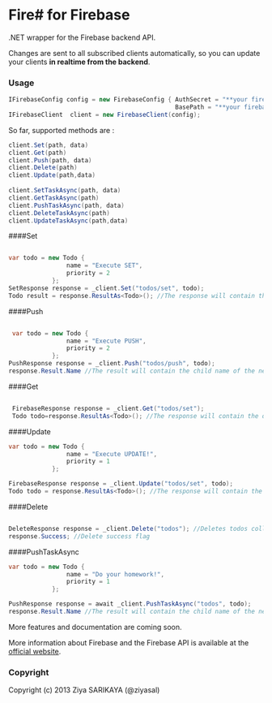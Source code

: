 #   **Fire#** for Firebase

.NET wrapper for the Firebase backend API.

Changes are sent to all subscribed clients automatically, so you can
update your clients **in realtime from the backend**.

### Usage
```csharp
IFirebaseConfig config = new FirebaseConfig { AuthSecret = "**your firebase auth secret**", 
                                              BasePath = "**your firebase path**" };
IFirebaseClient  client = new FirebaseClient(config);
```
So far, supported methods are :
```csharp
client.Set(path, data)
client.Get(path)
client.Push(path, data)
client.Delete(path)
client.Update(path,data)
    
client.SetTaskAsync(path, data)
client.GetTaskAsync(path)
client.PushTaskAsync(path, data)
client.DeleteTaskAsync(path)
client.UpdateTaskAsync(path,data)
```
####Set
```csharp

var todo = new Todo {
                name = "Execute SET",
                priority = 2
            };
SetResponse response = _client.Set("todos/set", todo);
Todo result = response.ResultAs<Todo>(); //The response will contain the data written
```
####Push
```csharp

 var todo = new Todo {
                name = "Execute PUSH",
                priority = 2
            };
PushResponse response = _client.Push("todos/push", todo);
response.Result.Name //The result will contain the child name of the new data that was added
```
####Get
```csharp

 FirebaseResponse response = _client.Get("todos/set");
 Todo todo=response.ResultAs<Todo>(); //The response will contain the data being retreived
```
####Update
```csharp
var todo = new Todo {
                name = "Execute UPDATE!",
                priority = 1
            };

FirebaseResponse response = _client.Update("todos/set", todo);
Todo todo = response.ResultAs<Todo>(); //The response will contain the data written
```
####Delete
```csharp

DeleteResponse response = _client.Delete("todos"); //Deletes todos collection
response.Success; //Delete success flag
```
####PushTaskAsync
```csharp
var todo = new Todo {
                name = "Do your homework!",
                priority = 1
            };

PushResponse response = await _client.PushTaskAsync("todos", todo);
response.Result.Name //The result will contain the child name of the new data that was added
```
More features and documentation are coming soon.

More information about Firebase and the Firebase API is available at the
[official website](http://www.firebase.com/).

### Copyright

Copyright (c) 2013 Ziya SARIKAYA (@ziyasal)

